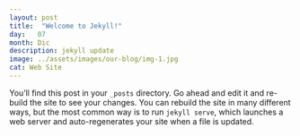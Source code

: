 ```yaml
---
layout: post
title:  "Welcome to Jekyll!"
day:   07
month: Dic
description: jekyll update
image: ../assets/images/our-blog/img-1.jpg
cat: Web Site
---
```


You’ll find this post in your `_posts` directory. Go ahead and edit it and re-build the site to see your changes. You can rebuild the site in many different ways, but the most common way is to run `jekyll serve`, which launches a web server and auto-regenerates your site when a file is updated.


